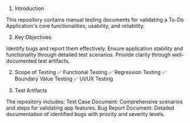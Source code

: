 1. Introduction

This repository contains manual testing documents for validating a To-Do Application's core functionalities, usability, and reliability.

2. Key Objectives:
   
Identify bugs and report them effectively.
Ensure application stability and functionality through detailed test scenarios.
Provide clarity through well-documented test artifacts.

2. Scope of Testing
✅ Functional Testing
✅ Regression Testing
✅ Boundary Value Testing
✅ UI/UX Testing

3. Test Artifacts
   
The repository includes:
Test Case Document: Comprehensive scenarios and steps for validating app features.
Bug Report Document: Detailed documentation of identified bugs with priority and severity levels.

